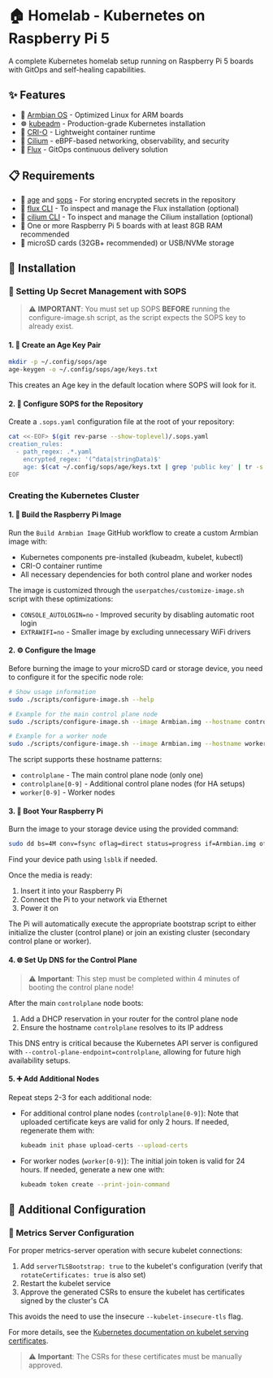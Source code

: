 # 🏠 Homelab - Kubernetes on Raspberry Pi 5

A complete Kubernetes homelab setup running on Raspberry Pi 5 boards with GitOps and self-healing capabilities.

## ✨ Features

- 🐧 [Armbian OS](https://www.armbian.com/) - Optimized Linux for ARM boards
- ☸️ [kubeadm](https://kubernetes.io/docs/setup/production-environment/tools/kubeadm/) - Production-grade Kubernetes installation
- 🐳 [CRI-O](https://github.com/cri-o/cri-o/tree/main) - Lightweight container runtime
- 🔄 [Cilium](https://www.cilium.io/) - eBPF-based networking, observability, and security
- 🚢 [Flux](https://fluxcd.io/) - GitOps continuous delivery solution

## 📋 Requirements

- 🔐 [age](https://github.com/FiloSottile/age) and [sops](https://github.com/getsops/sops) - For storing encrypted secrets in the repository
- 🚢 [flux CLI](https://fluxcd.io/docs/installation/) - To inspect and manage the Flux installation (optional)
- 🔄 [cilium CLI](https://docs.cilium.io/en/stable/gettingstarted/k8s-install-default/#install-the-cilium-cli) - To inspect and manage the Cilium installation (optional)
- 🍓 One or more Raspberry Pi 5 boards with at least 8GB RAM recommended
- 🧠 microSD cards (32GB+ recommended) or USB/NVMe storage

## 🚀 Installation

### 🔐 Setting Up Secret Management with SOPS

> ⚠️ **IMPORTANT**: You must set up SOPS **BEFORE** running the configure-image.sh script, as the script expects the SOPS key to already exist.

#### 1. 🔑 Create an Age Key Pair

```bash
mkdir -p ~/.config/sops/age
age-keygen -o ~/.config/sops/age/keys.txt
```

This creates an Age key in the default location where SOPS will look for it.

#### 2. 📄 Configure SOPS for the Repository

Create a `.sops.yaml` configuration file at the root of your repository:

```bash
cat <<-EOF> $(git rev-parse --show-toplevel)/.sops.yaml
creation_rules:
  - path_regex: .*.yaml
    encrypted_regex: '(^data|stringData)$'
    age: $(cat ~/.config/sops/age/keys.txt | grep 'public key' | tr -s ' ' | cut -f4 -d' ')
EOF
```

### Creating the Kubernetes Cluster

#### 1. 🔨 Build the Raspberry Pi Image

Run the `Build Armbian Image` GitHub workflow to create a custom Armbian image with:
- Kubernetes components pre-installed (kubeadm, kubelet, kubectl)
- CRI-O container runtime
- All necessary dependencies for both control plane and worker nodes

The image is customized through the `userpatches/customize-image.sh` script with these optimizations:
- `CONSOLE_AUTOLOGIN=no` - Improved security by disabling automatic root login
- `EXTRAWIFI=no` - Smaller image by excluding unnecessary WiFi drivers

#### 2. ⚙️ Configure the Image

Before burning the image to your microSD card or storage device, you need to configure it for the specific node role:

```bash
# Show usage information
sudo ./scripts/configure-image.sh --help

# Example for the main control plane node
sudo ./scripts/configure-image.sh --image Armbian.img --hostname controlplane --ssh-key ~/.ssh/id_ed25519.pub --password yourpassword

# Example for a worker node
sudo ./scripts/configure-image.sh --image Armbian.img --hostname worker0 --ssh-key ~/.ssh/id_ed25519.pub --password yourpassword
```

The script supports these hostname patterns:
- `controlplane` - The main control plane node (only one)
- `controlplane[0-9]` - Additional control plane nodes (for HA setups)
- `worker[0-9]` - Worker nodes

#### 3. 📱 Boot Your Raspberry Pi

Burn the image to your storage device using the provided command:

```bash
sudo dd bs=4M conv=fsync oflag=direct status=progress if=Armbian.img of=/dev/mmcblk0
```

Find your device path using `lsblk` if needed.

Once the media is ready:
1. Insert it into your Raspberry Pi
2. Connect the Pi to your network via Ethernet
3. Power it on

The Pi will automatically execute the appropriate bootstrap script to either initialize the cluster (control plane) or join an existing cluster (secondary control plane or worker).

#### 4. 🌐 Set Up DNS for the Control Plane

> ⚠️ **Important**: This step must be completed within 4 minutes of booting the control plane node!

After the main `controlplane` node boots:
1. Add a DHCP reservation in your router for the control plane node
2. Ensure the hostname `controlplane` resolves to its IP address

This DNS entry is critical because the Kubernetes API server is configured with `--control-plane-endpoint=controlplane`, allowing for future high availability setups.

#### 5. ➕ Add Additional Nodes

Repeat steps 2-3 for each additional node:

- For additional control plane nodes (`controlplane[0-9]`): Note that uploaded certificate keys are valid for only 2 hours. If needed, regenerate them with:
  ```bash
  kubeadm init phase upload-certs --upload-certs
  ```

- For worker nodes (`worker[0-9]`): The initial join token is valid for 24 hours. If needed, generate a new one with:
  ```bash
  kubeadm token create --print-join-command
  ```

## 🔧 Additional Configuration

### 📝 Metrics Server Configuration

For proper metrics-server operation with secure kubelet connections:

1. Add `serverTLSBootstrap: true` to the kubelet's configuration (verify that `rotateCertificates: true` is also set)
2. Restart the kubelet service
3. Approve the generated CSRs to ensure the kubelet has certificates signed by the cluster's CA

This avoids the need to use the insecure `--kubelet-insecure-tls` flag.

For more details, see the [Kubernetes documentation on kubelet serving certificates](https://kubernetes.io/docs/tasks/administer-cluster/kubeadm/kubeadm-certs/#kubelet-serving-certs).

> ⚠️ **Important**: The CSRs for these certificates must be manually approved.
